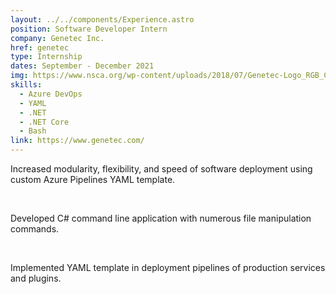 ```yaml
---
layout: ../../components/Experience.astro
position: Software Developer Intern
company: Genetec Inc.
href: genetec
type: Internship
dates: September - December 2021
img: https://www.nsca.org/wp-content/uploads/2018/07/Genetec-Logo_RGB_Color_TM-1.png
skills:
  - Azure DevOps
  - YAML
  - .NET
  - .NET Core
  - Bash
link: https://www.genetec.com/
---
```

Increased modularity, flexibility, and speed of software
deployment using custom Azure Pipelines YAML template.

<br />

Developed C# command line application with numerous file
manipulation commands.

<br />

Implemented YAML template in deployment pipelines of
production services and plugins.
